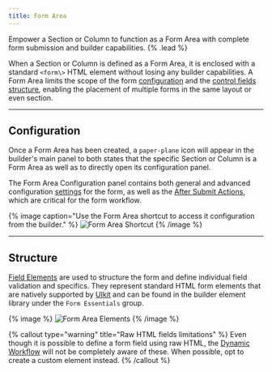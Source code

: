 ```yaml
---
title: Form Area
---
```


Empower a Section or Column to function as a Form Area with complete form submission and builder capabilities. {% .lead %}

When a Section or Column is defined as a Form Area, it is enclosed with a standard `<form\>` HTML element without losing any builder capabilities. A Form Area limits the scope of the form [configuration](#configuration) and the [control fields structure](#structure), enabling the placement of multiple forms in the same layout or even section.

---

## Configuration

Once a Form Area has been created, a `paper-plane` icon will appear in the builder's main panel to both states that the specific Section or Column is a Form Area as well as to directly open its configuration panel.

The Form Area Configuration panel contains both general and advanced configuration [settings](settings) for the form, as well as the [After Submit Actions](after-submit-actions), which are critical for the form workflow.

{% image caption="Use the Form Area shortcut to access it configuration from the builder." %}
![Form Area Shortcut](/next/assets/ytp/forms/formarea-config-shortcut.webp)
{% /image %}

---

## Structure

[Field Elements](fields) are used to structure the form and define individual field validation and specifics. They represent standard HTML form elements that are natively supported by [UIkit](https://getuikit.com/) and can be found in the builder element library under the `Form Essentials` group.

{% image %}
![Form Area Elements](/next/assets/ytp/forms/formarea-elements.webp)
{% /image %}

{% callout type="warning" title="Raw HTML fields limitations" %}
Even though it is possible to define a form field using raw HTML, the [Dynamic Workflow](dynamic) will not be completely aware of these. When possible, opt to create a custom element instead.
{% /callout %}
